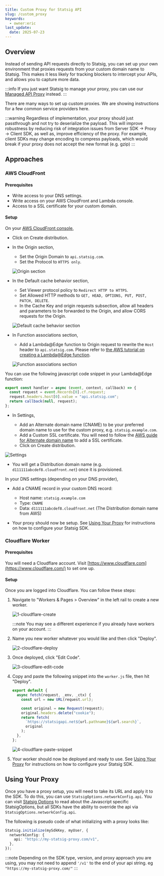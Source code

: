 ```yaml
---
title: Custom Proxy for Statsig API
slug: /custom_proxy
keywords:
  - owner:eric
last_update:
  date: 2025-07-23
---
```


## Overview

Instead of sending API requests directly to Statsig, you can set up your own environment that proxies requests from your custom domain name to Statsig. This makes it less likely for tracking blockers to intercept your APIs, and allows you to capture more data.

:::info
If you just want Statsig to manage your proxy, you can use our [Managed API Proxy](/infrastructure/managed-proxy) instead.
:::

There are many ways to set up custom proxies. We are showing instructions for a few common service providers here.

:::warning
Regardless of implementation, your proxy should just passthrough and not try to deserialize the payload. This will improve robustness by reducing risk of integration issues from Server SDK -> Proxy -> Client SDK, as well as, improve efficiency of the proxy. For example, client SDKs may change encoding to compress payloads, which would break if your proxy does not accept the new format (e.g. gzip)
:::

## Approaches

### AWS CloudFront

#### Prerequisites

- Write access to your DNS settings.
- Write access on your AWS CloudFront and Lambda console.
- Access to a SSL certificate for your custom domain.

#### Setup

On your [AWS CloudFront console](https://console.aws.amazon.com/cloudfront/),

- Click on Create distribution.
- In the Origin section,

  - Set the Origin Domain to `api.statsig.com`.
  - Set the Protocol to `HTTPS only`.

  ![Origin section](https://user-images.githubusercontent.com/7304774/178337858-834c6762-15b4-410d-91bb-68e04932523e.png)

- In the Default cache behavior section,

  - Set Viewer protocol policy to `Redirect HTTP to HTTPS`.
  - Set Allowed HTTP methods to `GET, HEAD, OPTIONS, PUT, POST, PATCH, DELETE`.
  - In the Cache Key and origin requests subsection, allow all headers and parameters to be forwarded to the Origin, and allow CORS requests for the Origin.

  ![Default cache behavior section](https://user-images.githubusercontent.com/7304774/178590547-acdedcb6-e15a-4086-a29f-0657242d9894.png)

- In Function associations section,

  - Add a Lambda@Edge function to Origin request to rewrite the `Host` header to `api.statsig.com`. Please refer to [the AWS tutorial on creating a Lambda@Edge function](https://docs.aws.amazon.com/AmazonCloudFront/latest/DeveloperGuide/lambda-edge-how-it-works-tutorial.html).

  ![Function associations section](https://user-images.githubusercontent.com/7304774/178591897-a93a046a-c76f-4fc6-ab0c-86452de99be7.png)

You can use the following javascript code snippet in your Lambda@Edge function:

```javascript
export const handler = async (event, context, callback) => {
  const request = event.Records[0].cf.request;
  request.headers.host[0].value = "api.statsig.com";
  return callback(null, request);
};
```

- In Settings,

  - Add an Alternate domain name (CNAME) to be your preferred domain name to use for the custom proxy, e.g. `statsig.example.com`.
  - Add a Custom SSL certificate. You will need to follow the [AWS guide for Alternate domain name](https://docs.aws.amazon.com/AmazonCloudFront/latest/DeveloperGuide/CNAMEs.html#alternate-domain-names-requirements) to add a SSL certificate.
  - Click on Create distribution.

![Settings](https://user-images.githubusercontent.com/7304774/178337890-828e9f37-dd28-43a3-adc1-061052916045.png)

- You will get a Distribution domain name (e.g. `d111111abcdef8.cloudfront.net`) once it is provisioned.

In your DNS settings (depending on your DNS provider),

- Add a CNAME record in your custom DNS record:

  - Host name: `statsig.example.com`
  - Type: `CNAME`
  - Data: `d111111abcdef8.cloudfront.net` (The Distribution domain name from AWS)

- Your proxy should now be setup. See [Using Your Proxy](#using-your-proxy) for instructions on how to configure your Statsig SDK.

### Cloudflare Worker

#### Prerequisites

You will need a Cloudflare account. Visit [https://www.cloudflare.com](https://www.cloudflare.com/) to set one up.

#### Setup

Once you are logged into Cloudflare. You can follow these steps:

1.  Navigate to "Workers & Pages > Overview" in the left rail to create a new worker.

    ![1-cloudflare-create](https://github.com/statsig-io/statsig-kit/assets/95646168/39bcd1ad-ddcc-4be9-9d71-905ed6a90b8b)

    :::note
    You may see a different experience if you already have workers on your account.
    :::

3.  Name you new worker whatever you would like and then click "Deploy".

    ![2-cloudflare-deploy](https://github.com/statsig-io/statsig-kit/assets/95646168/9d728e12-675e-4648-b6ee-ce84c72b305c)

4.  Once deployed, click "Edit Code".

    ![3-cloudflare-edit-code](https://github.com/statsig-io/statsig-kit/assets/95646168/8c971a58-5bb7-4faa-a7ba-4574ab29f0ce)

5.  Copy and paste the following snippet into the `worker.js` file, then hit "Deploy".

    ```javascript
    export default {
      async fetch(request, _env, _ctx) {
        const url = new URL(request.url);

        const original = new Request(request);
        original.headers.delete("cookie");
        return fetch(
          `https://statsigapi.net${url.pathname}${url.search}`,
          original
        );
      },
    };
    ```

    ![4-cloudflare-paste-snippet](https://github.com/statsig-io/statsig-kit/assets/95646168/558498dd-159f-409e-acef-a31e0dff86c2)

6.  Your worker should now be deployed and ready to use. See [Using Your Proxy](#using-your-proxy) for instructions on how to configure your Statsig SDK.

## Using Your Proxy

Once you have a proxy setup, you will need to take its URL and apply it to the SDK. To do this, you can use `StatsigOptions.networkConfig.api`. You can visit [Statsig Options](/client/javascript-sdk#statsig-options) to read about the Javascript specific StatsigOptions, but all SDKs have the ability to override the api via `StatsigOptions.networkConfig.api`.

The following is pseudo code of what initializing with a proxy looks like:

```typescript
Statsig.initialize(mySdkKey, myUser, {
  networkConfig: {
    api: "https://my-statsig-proxy.com/v1",
  },
});
```

:::note
Depending on the SDK type, version, and proxy approach you are using, you may not need to append `'/v1'` to the end of your api string. eg `"https://my-statsig-proxy.com/"`
:::
